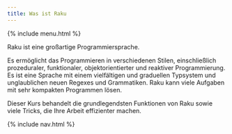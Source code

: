 ```yaml
---
title: Was ist Raku
---
```


{% include menu.html %}

Raku ist eine großartige Programmiersprache.

Es ermöglicht das Programmieren in verschiedenen Stilen, einschließlich prozeduraler, funktionaler, objektorientierter und reaktiver Programmierung. Es ist eine Sprache mit einem vielfältigen und graduellen Typsystem und unglaublichen neuen Regexes und Grammatiken. Raku kann viele Aufgaben mit sehr kompakten Programmen lösen.

Dieser Kurs behandelt die grundlegendsten Funktionen von Raku sowie viele Tricks, die Ihre Arbeit effizienter machen.

{% include nav.html %}